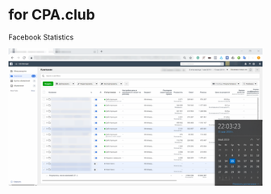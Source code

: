 # for CPA.club

Facebook Statistics

![alt-текст](https://github.com/volkovreal/cpa/blob/master/facebook_1.png " Facebook_1 ")

